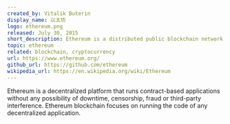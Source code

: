 ```yaml
---
created_by: Vitalik Buterin
display_name: 以太坊
logo: ethereum.png
released: July 30, 2015
short_description: Ethereum is a distributed public blockchain network.
topic: ethereum
related: blockchain, cryptocurrency
url: https://www.ethereum.org/
github_url: https://github.com/ethereum
wikipedia_url: https://en.wikipedia.org/wiki/Ethereum
---
```

Ethereum is a decentralized platform that runs contract-based applications without any possibility of downtime, censorship, fraud or third-party interference. Ethereum blockchain focuses on running the code of any decentralized application.